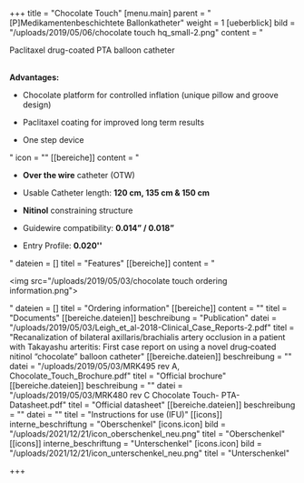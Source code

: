 +++
title = "Chocolate Touch"
[menu.main]
parent = "[P]Medikamentenbeschichtete Ballonkatheter"
weight = 1
[ueberblick]
bild = "/uploads/2019/05/06/chocolate touch hq_small-2.png"
content = "<p>Paclitaxel drug-coated PTA balloon catheter</p><p></p><p><br><strong>Advantages:</strong></p><ul><li><p>Chocolate platform for controlled inflation (unique pillow and groove design)</p></li><li><p>Paclitaxel coating for improved long term results</p></li><li><p>One step device</p></li></ul>"
icon = ""
[[bereiche]]
content = "<ul><li><p><strong>Over the wire</strong> catheter (OTW)</p></li><li><p>Usable Catheter length: <strong>120 cm, 135 cm &amp; 150 cm</strong></p></li><li><p><strong>Nitinol</strong> constraining structure</p></li><li><p>Guidewire compatibility: <strong>0.014” / 0.018”</strong></p></li><li><p>Entry Profile: <strong>0.020''</strong></p></li></ul>"
dateien = []
titel = "Features"
[[bereiche]]
content = "<p><img src=\"/uploads/2019/05/03/chocolate touch ordering information.png\"></p>"
dateien = []
titel = "Ordering information"
[[bereiche]]
content = ""
titel = "Documents"
[[bereiche.dateien]]
beschreibung = "Publication"
datei = "/uploads/2019/05/03/Leigh_et_al-2018-Clinical_Case_Reports-2.pdf"
titel = "Recanalization of bilateral axillaris/brachialis artery occlusion in a patient with Takayashu arteritis: First case report on using a novel drug‐coated nitinol “chocolate” balloon catheter"
[[bereiche.dateien]]
beschreibung = ""
datei = "/uploads/2019/05/03/MRK495 rev A, Chocolate_Touch_Brochure.pdf"
titel = "Official brochure"
[[bereiche.dateien]]
beschreibung = ""
datei = "/uploads/2019/05/03/MRK480 rev C Chocolate Touch- PTA-Datasheet.pdf"
titel = "Official datasheet"
[[bereiche.dateien]]
beschreibung = ""
datei = ""
titel = "Instructions for use (IFU)"
[[icons]]
interne_beschriftung = "Oberschenkel"
[icons.icon]
bild = "/uploads/2021/12/21/icon_oberschenkel_neu.png"
titel = "Oberschenkel"
[[icons]]
interne_beschriftung = "Unterschenkel"
[icons.icon]
bild = "/uploads/2021/12/21/icon_unterschenkel_neu.png"
titel = "Unterschenkel"

+++
